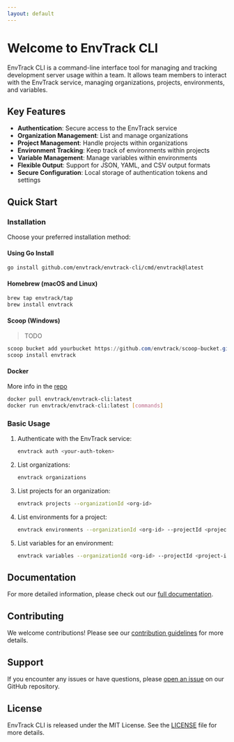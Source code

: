 ```yaml
---
layout: default
---
```


# Welcome to EnvTrack CLI

EnvTrack CLI is a command-line interface tool for managing and tracking development server usage within a team. It allows team members to interact with the EnvTrack service, managing organizations, projects, environments, and variables.

## Key Features

- **Authentication**: Secure access to the EnvTrack service
- **Organization Management**: List and manage organizations
- **Project Management**: Handle projects within organizations
- **Environment Tracking**: Keep track of environments within projects
- **Variable Management**: Manage variables within environments
- **Flexible Output**: Support for JSON, YAML, and CSV output formats
- **Secure Configuration**: Local storage of authentication tokens and settings

## Quick Start

### Installation

Choose your preferred installation method:

#### Using Go Install

```bash
go install github.com/envtrack/envtrack-cli/cmd/envtrack@latest
```

#### Homebrew (macOS and Linux)

```bash
brew tap envtrack/tap
brew install envtrack
```

#### Scoop (Windows)

> TODO

```powershell
scoop bucket add yourbucket https://github.com/envtrack/scoop-bucket.git
scoop install envtrack
```

#### Docker

More info in the [repo](https://hub.docker.com/r/envtrack/envtrack-cli)

```bash
docker pull envtrack/envtrack-cli:latest
docker run envtrack/envtrack-cli:latest [commands]
```

### Basic Usage

1. Authenticate with the EnvTrack service:
   ```bash
   envtrack auth <your-auth-token>
   ```

2. List organizations:
   ```bash
   envtrack organizations
   ```

3. List projects for an organization:
   ```bash
   envtrack projects --organizationId <org-id>
   ```

4. List environments for a project:
   ```bash
   envtrack environments --organizationId <org-id> --projectId <project-id>
   ```

5. List variables for an environment:
   ```bash
   envtrack variables --organizationId <org-id> --projectId <project-id> --environmentId <env-id>
   ```

## Documentation

For more detailed information, please check out our [full documentation](https://github.com/envtrack/envtrack-cli/wiki).

## Contributing

We welcome contributions! Please see our [contribution guidelines](https://github.com/envtrack/envtrack-cli/blob/main/CONTRIBUTING.md) for more details.

## Support

If you encounter any issues or have questions, please [open an issue](https://github.com/envtrack/envtrack-cli/issues) on our GitHub repository.

## License

EnvTrack CLI is released under the MIT License. See the [LICENSE](https://github.com/envtrack/envtrack-cli/blob/main/LICENSE) file for more details.

